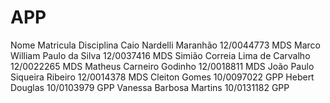 APP
===
Nome                                 Matricula        Disciplina
Caio Nardelli Maranhão	             12/0044773	        MDS
Marco William Paulo da Silva	     12/0037416	        MDS
Simião Correia Lima de Carvalho	     12/0022265	        MDS
Matheus Carneiro Godinho   	     12/0018811	        MDS
João Paulo Siqueira Ribeiro	     12/0014378	        MDS
Cleiton Gomes	                     10/0097022	        GPP
Hebert Douglas	                     10/0103979	        GPP
Vanessa Barbosa Martins	             10/0131182	        GPP
